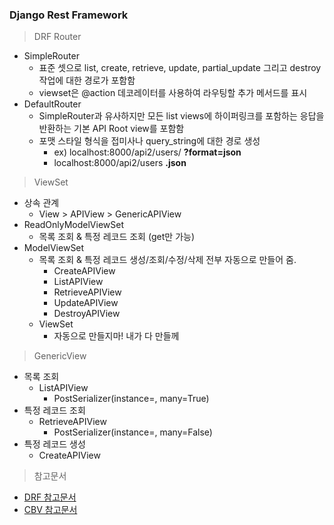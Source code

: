 ### Django Rest Framework

>  DRF Router
- SimpleRouter
  - 표준 셋으로 list, create, retrieve, update, partial_update 그리고 destroy 작업에 대한 경로가 포함함
  - viewset은 @action 데코레이터를 사용하여 라우팅할 추가 메서드를 표시
- DefaultRouter
  - SimpleRouter과 유사하지만 모든 list views에 하이퍼링크를 포함하는 응답을 반환하는 기본 API Root view를 포함함
  - 포맷 스타일 형식을 접미사나 query_string에 대한 경로 생성
    - ex) localhost:8000/api2/users/ **?format=json**
    - localhost:8000/api2/users **.json**

> ViewSet
- 상속 관계
  - View > APIView > GenericAPIView
- ReadOnlyModelViewSet
  - 목록 조회 & 특정 레코드 조회 (get만 가능)
- ModelViewSet
  - 목록 조회 & 특정 레코드 생성/조회/수정/삭제 전부 자동으로 만들어 줌.
    - CreateAPIView
    - ListAPIView
    - RetrieveAPIView
    - UpdateAPIView
    - DestroyAPIView
  - ViewSet
    - 자동으로 만들지마! 내가 다 만들께

> GenericView
- 목록 조회
  - ListAPIView
    - PostSerializer(instance=, many=True)
- 특정 레코드 조회
  - RetrieveAPIView
    - PostSerializer(instance=, many=False)
- 특정 레코드 생성
  - CreateAPIView


> 참고문서
- [DRF 참고문서](https://www.cdrf.co/)
- [CBV 참고문서](https://ccbv.co.uk/)
